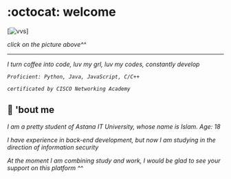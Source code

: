 # :octocat: welcome
[![vvs](https://data.whicdn.com/images/254945953/original.gif)]

_click on the picture above^^_
___
_I turn coffee into code, luv my grl, luv my codes, constantly develop_

_`Proficient: Python, Java, JavaScript, C/C++`_

_`certificated by CISCO Networking Academy`_

## :wedding: 'bout me
 _I am a pretty student of Astana IT University, whose name is Islam. Age: 18_

 _I have experience in back-end development, but now I am studying in the direction of information security_

_At the moment I am combining study and work, I would be glad to see your support on this platform ^^_


